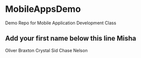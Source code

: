 # MobileAppsDemo
Demo Repo for Mobile Application Development Class

Add your first name below this line
Misha
-----------------------------------
Oliver
Braxton
Crystal
Sid
Chase Nelson
